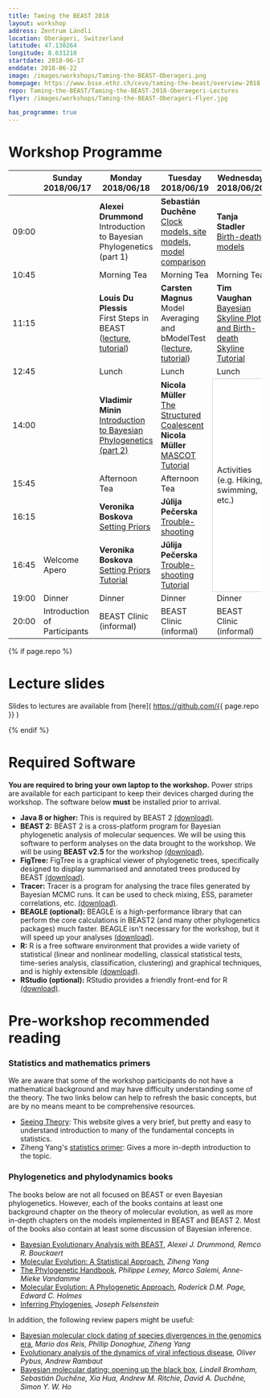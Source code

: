 ```yaml
---
title: Taming the BEAST 2018
layout: workshop
address: Zentrum Ländli
location: Oberägeri, Switzerland
latitude: 47.130264
longitude: 8.631210
startdate: 2018-06-17
enddate: 2018-06-22
image: /images/workshops/Taming-the-BEAST-Oberageri.png
homepage: https://www.bsse.ethz.ch/cevo/taming-the-beast/overview-2018.html
repo: Taming-the-BEAST/Taming-the-BEAST-2018-Oberaegeri-Lectures
flyer: /images/workshops/Taming-the-BEAST-Oberageri-Flyer.jpg

has_programme: true
---
```


# Workshop Programme

<table>
<thead>

<tr>
<th></th>
<th> Sunday <br> 2018/06/17 </th>
<th> Monday <br> 2018/06/18</th>
<th> Tuesday <br> 2018/06/19 </th>
<th> Wednesday <br> 2018/06/20 </th>
<th> Thursday <br> 2018/06/21 </th>
<th> Friday <br> 2018/06/22 </th>
</tr>

</thead>

<tbody>

<tr>
<td> 09:00</td>
<td></td>
<td> <b>Alexei Drummond</b> <br> Introduction to Bayesian Phylogenetics (part 1) </td>
<td> <b>Sebastián Duchêne</b> <br> <a href="https://github.com/Taming-the-BEAST/Taming-the-BEAST-2018-Oberaegeri-Lectures/raw/master/2018_06_19_Tuesday_09h00_SitesClocksModelSelection.pdf">Clock models, site models, model comparison</a> </td>
<td> <b>Tanja Stadler</b> <br> <a href="https://github.com/Taming-the-BEAST/Taming-the-BEAST-2018-Oberaegeri-Lectures/raw/master/2018_06_20_Wednesday_09h00-Birth-death.pdf">Birth-death models</a> </td>
<td> <b>Alexandra Gavryushkina</b> <br> <a href="https://github.com/Taming-the-BEAST/Taming-the-BEAST-2018-Oberaegeri-Lectures/raw/master/2018_06_21_Thursday_09h00_FBD%2BSA.pdf">Modelling Fossilization</a> </td>
<td> <b>Nicola Müller</b> <br><a href="https://nicfel.github.io/Talks/20180622-TtB/">Multi-species models</a> <br>
     <b>Tim Vaughan</b> <br> <a href="https://tgvaughan.github.io/TTB_Lectures/ARGs">Modelling recombination</a> </td>
</tr>

<tr>
<td> 10:45 </td>
<td></td>
<td> Morning Tea </td>
<td> Morning Tea </td>
<td> Morning Tea </td>
<td> Morning Tea </td>
<td> Morning Tea </td>
</tr>


<tr>
<td> 11:15 </td>
<td></td>
<td> <b>Louis Du Plessis</b>
    <br> First Steps in BEAST <br>
    (<a href="https://github.com/Taming-the-BEAST/Taming-the-BEAST-2018-Oberaegeri-Lectures/raw/master/2018_06_18_Monday_11h15_IntroductionToBEAST2.pdf">lecture</a>,
    <a href="{{site.baseulr}}/tutorials/Introduction-to-BEAST2/">tutorial</a>) </td>
<td> <b>Carsten Magnus</b> <br> Model Averaging and bModelTest<br>
    (<a href="https://github.com/Taming-the-BEAST/Taming-the-BEAST-2018-Oberaegeri-Lectures/raw/master/2018_06_19_Tuesday_11h15_ModelAveraging.pdf">lecture,
    <a href="{{site.baseurl}}/tutorials/Substitution-model-averaging/">tutorial</a>) </td>
<td> <b>Tim Vaughan</b> <br> <a href="{{site.baseurl}}/tutorials/Skyline-plots/">Bayesian Skyline Plot and Birth-death Skyline Tutorial</a> </td>
<td> <b>Jérémie Sciré</b> <br> <a href="{{site.baseurl}}/tutorials/Structured-birth-death-model/">Structured Birth-death Tutorial</a> </td>
<td> <b>Tim Vaughan</b> <br> <a href="{{site.baseurl}}/tutorials/Bacter-Tutorial/">Bacter tutorial</a> </td>
</tr>

<tr>
<td> 12:45 </td>
<td></td>
<td>Lunch</td>
<td>Lunch</td>
<td>Lunch</td>
<td>Lunch</td>
<td>Lunch</td>
</tr>

<tr>
<td> 14:00 </td>
<td></td>
<td> <b>Vladimir Minin</b> <br> <a href="https://github.com/Taming-the-BEAST/Taming-the-BEAST-2018-Oberaegeri-Lectures/raw/master/2018_06_18_Monday_14h00_BayesianPhylogenetics2.pdf">Introduction to Bayesian Phylogenetics (part 2)</a> </td>
<td> <b>Nicola Müller</b> <br> <a href="https://nicfel.github.io/Talks/20180619-TtB/">The Structured Coalescent</a><br>
    <b>Nicola Müller</b> <br> <a href="{{site.baseurl}}/tutorials/Mascot-Tutorial/">MASCOT Tutorial</a> </td>
<td rowspan="4" style="background-color: white; border: 1px solid lightgray">
    Activities (e.g. Hiking, swimming, etc.)</td>
<td> <b>Rachel Warnock</b> <br> <a href="{{site.baseurl}}/tutorials/FBD-tutorial/">FBD Model Tutorial</a> </td>
<td> <b>Nicola Müller</b> <br><a href="{{site.baseurl}}/tutorials/starbeast2-tutorial/">StarBEAST2 Tutorial</a> </td>
</tr>

<tr>
<td> 15:45 </td>
<td></td>
<td> Afternoon Tea </td>
<td> Afternoon Tea </td>
<td> Afternoon Tea </td>
<td> Afternoon Tea </td>
</tr>

<tr>
<td> 16:15 </td>
<td> </td>
<td> <b>Veronika Boskova</b> <br> <a href="https://github.com/Taming-the-BEAST/Taming-the-BEAST-2018-Oberaegeri-Lectures/raw/master/2018_06_18_Monday_16h15_SettingPriors.pdf">Setting Priors</a> </td>
<td> <b>Jūlija Pečerska</b> <br> <a href="https://github.com/Taming-the-BEAST/Taming-the-BEAST-2018-Oberaegeri-Lectures/raw/master/2018_06_19_Tuesday_16h15_Troubleshooting.pdf">Trouble-shooting </a></td>
<td> <b>Tim Vaughan</b> <br> <a href="https://tgvaughan.github.io/TTB_Lectures/XML">Understanding BEAST&nbsp;2 XML </a></td>
<td> BEAST Clinic </td>
</tr>

<tr>
<td> 16:45 </td>
<td> Welcome Apero </td>
<td> <b>Veronika Boskova</b> <br> <a href="{{site.baseurl}}/tutorials/Prior-selection/">Setting Priors Tutorial</a> </td>
<td> <b>Jūlija Pečerska</b> <br> <a href="{{site.baseurl}}/tutorials/Troubleshooting/">Trouble-shooting Tutorial</a> </td>
<td> <b>Tim Vaughan</b> <br> <a href="https://tgvaughan.github.io/TTB_Lectures/XML/#/22">XML Hacking Tutorial</a> </td>
<td rowspan="3" style="background-color:white; border: 1px solid lightgray"> Departure </td>
</tr>

<tr>
<td> 19:00 </td>
<td> Dinner </td>
<td> Dinner </td>
<td> Dinner </td>
<td> Dinner </td>
<td> Dinner </td>
</tr>

<tr>
<td> 20:00 </td>
<td> Introduction of Participants </td>
<td> BEAST Clinic (informal) </td>
<td> BEAST Clinic (informal) </td>
<td> BEAST Clinic (informal) </td>
<td> BEAST Clinic (informal) </td>
</tr>


</tbody>
</table>

{% if page.repo %}

# Lecture slides

Slides to lectures are available from [here]( https://github.com/{{ page.repo }} )

{% endif %}


# Required Software

**You are required to bring your own laptop to the workshop.** Power strips are available for each participant to keep their devices charged during the workshop. The software below **must** be installed prior to arrival. 

- **Java 8 or higher:** This is required by BEAST 2 [(download)](http://java.com/download).
- **BEAST 2:** BEAST 2 is a cross-platform program for Bayesian phylogenetic analysis of molecular sequences. We will be using this software to perform analyses on the data brought to the workshop. We will be using **BEAST v2.5** for the workshop [(download)](http://beast2.org/).
- **FigTree:** FigTree is a graphical viewer of phylogenetic trees, specifically designed to display summarised and annotated trees produced by BEAST [(download)](http://beast.community/figtree).
- **Tracer:** Tracer is a program for analysing the trace files generated by Bayesian MCMC runs. It can be used to check mixing, ESS, parameter correlations, etc. [(download)](http://beast.community/tracer).
- **BEAGLE (optional):** BEAGLE is a high-performance library that can perform the core calculations in BEAST2 (and many other phylogenetics packages) much faster. BEAGLE isn't necessary for the workshop, but it will speed up your analyses [(download)](https://github.com/beagle-dev/beagle-lib).
- **R:** R is a free software environment that provides a wide variety of statistical (linear and nonlinear modelling, classical statistical tests, time-series analysis, classification, clustering) and graphical techniques, and is highly extensible [(download)](https://www.r-project.org/).
- **RStudio (optional):** RStudio provides a friendly front-end for R [(download)](https://www.rstudio.com/).


# Pre-workshop recommended reading


### Statistics and mathematics primers

We are aware that some of the workshop participants do not have a mathematical background and may have difficulty understanding some of the theory. The two links below can help to refresh the basic concepts, but are by no means meant to be comprehensive resources.

- [Seeing Theory](http://students.brown.edu/seeing-theory/index.html): This website gives a very brief, but pretty and easy to understand introduction to many of the fundamental concepts in statistics. 
- Ziheng Yang's [statistics primer](http://abacus.gene.ucl.ac.uk/PPS/PrimerProbabilityStatistics.pdf): Gives a more in-depth introduction to the topic.

### Phylogenetics and phylodynamics books

The books below are not all focused on BEAST or even Bayesian phylogenetics. However, each of the books contains at least one background chapter on the theory of molecular evolution, as well as more in-depth chapters on the models implemented in BEAST and BEAST 2. Most of the books also contain at least some discussion of Bayesian inference.

- [Bayesian Evolutionary Analysis with BEAST](https://www.beast2.org/book/), _Alexei J. Drummond, Remco R. Bouckaert_
- [Molecular Evolution: A Statistical Approach](http://abacus.gene.ucl.ac.uk/MESA/), _Ziheng Yang_
- [The Phylogenetic Handbook](http://www.cambridge.org/catalogue/catalogue.asp?isbn=9780521877107), _Philippe Lemey, Marco Salemi, Anne-Mieke Vandamme_
- [Molecular Evolution: A Phylogenetic Approach](http://eu.wiley.com/WileyCDA/WileyTitle/productCd-0865428891.html), _Roderick D.M. Page, Edward C. Holmes_
- [Inferring Phylogenies](https://www.amazon.co.uk/Inferring-Phylogenies-Joseph-Felsenstein/dp/0878931775), _Joseph Felsenstein_

In addition, the following review papers might be useful:

- [Bayesian molecular clock dating of species divergences in the genomics era](https://www.nature.com/articles/nrg.2015.8), _Mario dos Reis, Phillip Donoghue, Ziheng Yang_
- [Evolutionary analysis of the dynamics of viral infectious disease](https://www.nature.com/articles/nrg2583), _Oliver Pybus, Andrew Rambaut_
- [Bayesian molecular dating: opening up the black box](https://onlinelibrary.wiley.com/doi/abs/10.1111/brv.12390), _Lindell Bromham, Sebastián Duchêne, Xia Hua, Andrew M. Ritchie, David A. Duchêne, Simon Y. W. Ho_
